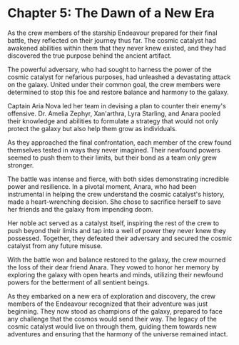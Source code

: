 # Chapter 5: The Dawn of a New Era

As the crew members of the starship Endeavour prepared for their final battle, they reflected on their journey thus far. The cosmic catalyst had awakened abilities within them that they never knew existed, and they had discovered the true purpose behind the ancient artifact.

The powerful adversary, who had sought to harness the power of the cosmic catalyst for nefarious purposes, had unleashed a devastating attack on the galaxy. United under their common goal, the crew members were determined to stop this foe and restore balance and harmony to the galaxy.

Captain Aria Nova led her team in devising a plan to counter their enemy's offensive. Dr. Amelia Zephyr, Xan'arthra, Lyra Starling, and Anara pooled their knowledge and abilities to formulate a strategy that would not only protect the galaxy but also help them grow as individuals.

As they approached the final confrontation, each member of the crew found themselves tested in ways they never imagined. Their newfound powers seemed to push them to their limits, but their bond as a team only grew stronger.

The battle was intense and fierce, with both sides demonstrating incredible power and resilience. In a pivotal moment, Anara, who had been instrumental in helping the crew understand the cosmic catalyst's history, made a heart-wrenching decision. She chose to sacrifice herself to save her friends and the galaxy from impending doom.

Her noble act served as a catalyst itself, inspiring the rest of the crew to push beyond their limits and tap into a well of power they never knew they possessed. Together, they defeated their adversary and secured the cosmic catalyst from any future misuse.

With the battle won and balance restored to the galaxy, the crew mourned the loss of their dear friend Anara. They vowed to honor her memory by exploring the galaxy with open hearts and minds, utilizing their newfound powers for the betterment of all sentient beings.

As they embarked on a new era of exploration and discovery, the crew members of the Endeavour recognized that their adventure was just beginning. They now stood as champions of the galaxy, prepared to face any challenge that the cosmos would send their way. The legacy of the cosmic catalyst would live on through them, guiding them towards new adventures and ensuring that the harmony of the universe remained intact.